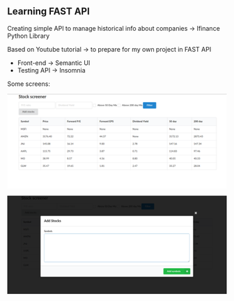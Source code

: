 ## Learning FAST API 

Creating simple API to manage historical info about companies -> Ifinance Python Library

Based on Youtube tutorial -> to prepare for my own project in FAST API

- Front-end -> Semantic UI
- Testing API -> Insomnia 


Some screens:

![screen1](screens/screen1.png)

![screen1](screens/screen2.png)



